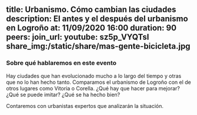title: Urbanismo. Cómo cambian las ciudades
description: El antes y el después del urbanismo en Logroño
at: 11/09/2020 16:00
duration: 90
peers: 
join_url:
youtube: sz5p_VYQTsI
share_img:/static/share/mas-gente-bicicleta.jpg
----
### Sobre qué hablaremos en este evento

Hay ciudades que han evolucionado mucho a lo largo del tiempo y otras que no lo han hecho tanto. Comparamos el urbanismo de Logroño con el de otros lugares como Vitoria o Corella. ¿Qué hay que hacer para mejorar? ¿Qué se puede imitar? ¿Qué se ha hecho bien?

Contaremos con urbanistas expertos que analizarán la situación.
